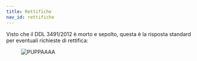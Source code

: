 ```yaml
---
title: Rettifiche
nav_id: rettifiche
---
```


Visto che il DDL 3491/2012 è morto e sepolto, questa è la risposta standard
per eventuali richieste di rettifica:

<figure>
<img class="img-responsive center-block" src="/img/puppa.jpg" alt="PUPPAAAA">
</figure>
